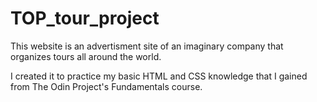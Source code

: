 # TOP_tour_project
This website is an advertisment site of an imaginary company that organizes tours all around the world.

I created it to practice my basic HTML and CSS knowledge that I gained from The Odin Project's Fundamentals course.